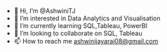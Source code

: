 - 👋 Hi, I’m @AshwiniTJ
- 👀 I’m interested in Data Analytics and Visualisation
- 🌱 I’m currently learning SQL,Tableau, PowerBI
- 💞️ I’m looking to collaborate on SQL, Tableau
- 📫 How to reach me ashwinijayaraj08@gmail.com

<!---
AshwiniTJ/AshwiniTJ is a ✨ special ✨ repository because its `README.md` (this file) appears on your GitHub profile.
You can click the Preview link to take a look at your changes.
